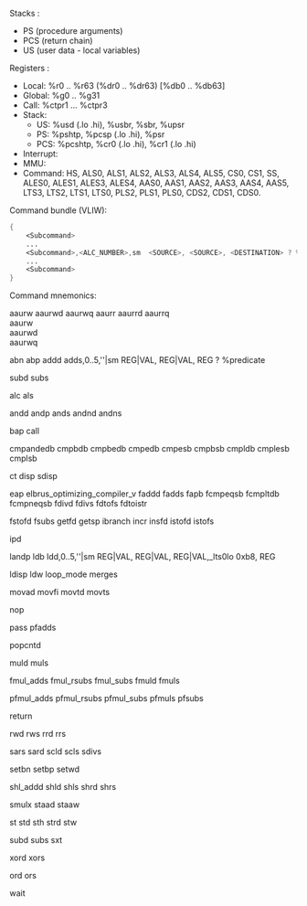 Stacks : 

* PS (procedure arguments) 
* PCS (return chain)
* US (user data - local variables)

Registers :
* Local: %r0 .. %r63 (%dr0 .. %dr63) [%db0 .. %db63]
* Global: %g0 .. %g31
* Call: %ctpr1 ... %ctpr3
* Stack: 
    * US: %usd (.lo .hi), %usbr, %sbr, %upsr
    * PS: %pshtp, %pcsp (.lo .hi), %psr
    * PCS: %pcshtp, %cr0 (.lo .hi), %cr1 (.lo .hi)
* Interrupt: 
* MMU:
* Command: HS, ALS0, ALS1, ALS2, ALS3, ALS4, ALS5, CS0, CS1, SS, ALES0, ALES1, ALES3, ALES4, AAS0, AAS1, AAS2, AAS3, AAS4, AAS5, LTS3, LTS2, LTS1, LTS0, PLS2, PLS1, PLS0, CDS2, CDS1, CDS0.

Command bundle (VLIW):

```asm
{
    <Subcommand>
    ...
    <Subcommand>,<ALC_NUMBER>,sm  <SOURCE>, <SOURCE>, <DESTINATION> ? %PREDICATE
    ...
    <Subcommand>
}
```

Command mnemonics:

aaurw
aaurwd
aaurwq
aaurr
aaurrd
aaurrq       
aaurw        
aaurwd       
aaurwq       

abn
abp
addd
adds,0..5,''|sm   REG|VAL, REG|VAL, REG ? %predicate

subd
subs

alc
als


andd
andp
ands
andnd
andns

bap
call

cmpandedb
cmpbdb
cmpbedb
cmpedb
cmpesb
cmpbsb
cmpldb
cmplesb
cmplsb

ct
disp
sdisp


eap
elbrus_optimizing_compiler_v
faddd
fadds
fapb
fcmpeqsb
fcmpltdb
fcmpneqsb
fdivd
fdivs
fdtofs
fdtoistr

fstofd
fsubs
getfd
getsp
ibranch
incr
insfd
istofd
istofs

ipd

landp
ldb
ldd,0..5,''|sm	REG|VAL, REG|VAL, REG|VAL,_lts0lo 0xb8, REG

ldisp
ldw
loop_mode
merges


movad
movfi
movtd
movts

nop

pass
pfadds

popcntd

muld
muls

fmul_adds
fmul_rsubs
fmul_subs
fmuld
fmuls

pfmul_adds
pfmul_rsubs
pfmul_subs
pfmuls
pfsubs

return

rwd
rws
rrd
rrs

sars
sard
scld
scls
sdivs

setbn
setbp
setwd

shl_addd
shld
shls
shrd
shrs

smulx
staad
staaw

st
std
sth
strd
stw

subd
subs
sxt

xord 
xors

ord
ors

wait